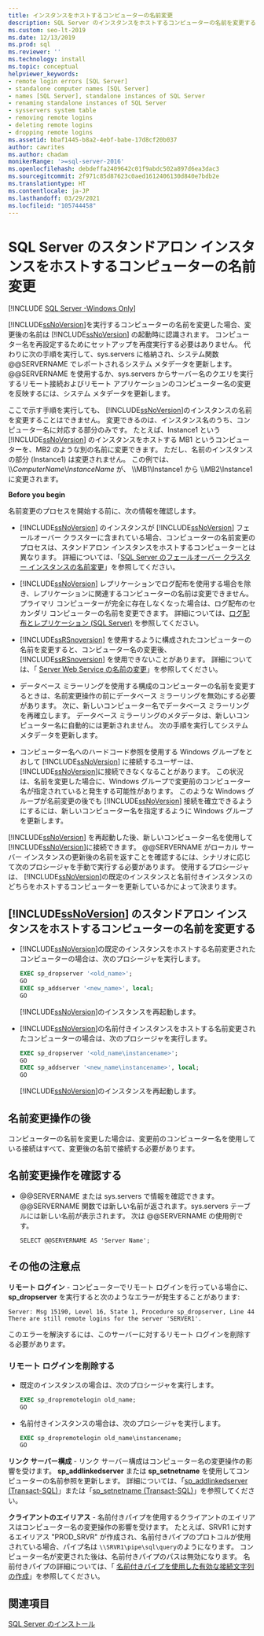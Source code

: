 ```yaml
---
title: インスタンスをホストするコンピューターの名前変更
description: SQL Server のインスタンスをホストするコンピューターの名前を変更する場合は、sys.servers に格納されているシステム メタデータを更新します。
ms.custom: seo-lt-2019
ms.date: 12/13/2019
ms.prod: sql
ms.reviewer: ''
ms.technology: install
ms.topic: conceptual
helpviewer_keywords:
- remote login errors [SQL Server]
- standalone computer names [SQL Server]
- names [SQL Server], standalone instances of SQL Server
- renaming standalone instances of SQL Server
- sysservers system table
- removing remote logins
- deleting remote logins
- dropping remote logins
ms.assetid: bbaf1445-b8a2-4ebf-babe-17d8cf20b037
author: cawrites
ms.author: chadam
monikerRange: '>=sql-server-2016'
ms.openlocfilehash: debdeffa2409642c01f9abdc502a897d6ea3dac3
ms.sourcegitcommit: 2f971c85d87623c0aed1612406130d840e7bdb2e
ms.translationtype: HT
ms.contentlocale: ja-JP
ms.lasthandoff: 03/29/2021
ms.locfileid: "105744458"
---
```

# <a name="rename-a-computer-that-hosts-a-stand-alone-instance-of-sql-server"></a>SQL Server のスタンドアロン インスタンスをホストするコンピューターの名前変更

[!INCLUDE [SQL Server -Windows Only](../../includes/applies-to-version/sql-windows-only.md)]

[!INCLUDE[ssNoVersion](../../includes/ssnoversion-md.md)]を実行するコンピューターの名前を変更した場合、変更後の名前は [!INCLUDE[ssNoVersion](../../includes/ssnoversion-md.md)] の起動時に認識されます。 コンピューター名を再設定するためにセットアップを再度実行する必要はありません。 代わりに次の手順を実行して、sys.servers に格納され、システム関数 @@SERVERNAME でレポートされるシステム メタデータを更新します。 @@SERVERNAME を使用するか、sys.servers からサーバー名のクエリを実行するリモート接続およびリモート アプリケーションのコンピューター名の変更を反映するには、システム メタデータを更新します。  
  
ここで示す手順を実行しても、 [!INCLUDE[ssNoVersion](../../includes/ssnoversion-md.md)]のインスタンスの名前を変更することはできません。 変更できるのは、インスタンス名のうち、コンピューター名に対応する部分のみです。 たとえば、Instance1 という [!INCLUDE[ssNoVersion](../../includes/ssnoversion-md.md)] のインスタンスをホストする MB1 というコンピューターを、MB2 のような別の名前に変更できます。 ただし、名前のインスタンスの部分 (Instance1) は変更されません。 この例では、 \\\\*ComputerName*\\*InstanceName* が、 \\\MB1\Instance1 から \\\MB2\Instance1 に変更されます。  
  
 **Before you begin**  
  
 名前変更のプロセスを開始する前に、次の情報を確認します。  
  
-   [!INCLUDE[ssNoVersion](../../includes/ssnoversion-md.md)] のインスタンスが [!INCLUDE[ssNoVersion](../../includes/ssnoversion-md.md)] フェールオーバー クラスターに含まれている場合、コンピューターの名前変更のプロセスは、スタンドアロン インスタンスをホストするコンピューターとは異なります。 詳細については、「[SQL Server のフェールオーバー クラスター インスタンスの名前変更](../../sql-server/failover-clusters/install/rename-a-sql-server-failover-cluster-instance.md)」を参照してください。
  
-   [!INCLUDE[ssNoVersion](../../includes/ssnoversion-md.md)] レプリケーションでログ配布を使用する場合を除き、レプリケーションに関連するコンピューターの名前は変更できません。 プライマリ コンピューターが完全に存在しなくなった場合は、ログ配布のセカンダリ コンピューターの名前を変更できます。 詳細については、[ログ配布とレプリケーション &#40;SQL Server&#41;](../../database-engine/log-shipping/log-shipping-and-replication-sql-server.md) を参照してください。  
  
-   [!INCLUDE[ssRSnoversion](../../includes/ssrsnoversion-md.md)] を使用するように構成されたコンピューターの名前を変更すると、コンピューター名の変更後、[!INCLUDE[ssRSnoversion](../../includes/ssrsnoversion-md.md)] を使用できないことがあります。 詳細については、「 [Server Web Service の名前の変更](../../reporting-services/report-server/rename-a-report-server-computer.md)」を参照してください。  
  
-   データベース ミラーリングを使用する構成のコンピューターの名前を変更するときは、名前変更操作の前にデータベース ミラーリングを無効にする必要があります。 次に、新しいコンピューター名でデータベース ミラーリングを再確立します。 データベース ミラーリングのメタデータは、新しいコンピューター名に自動的には更新されません。 次の手順を実行してシステム メタデータを更新します。  
  
-   コンピューター名へのハードコード参照を使用する Windows グループをとおして [!INCLUDE[ssNoVersion](../../includes/ssnoversion-md.md)] に接続するユーザーは、 [!INCLUDE[ssNoVersion](../../includes/ssnoversion-md.md)]に接続できなくなることがあります。 この状況は、名前を変更した場合に、Windows グループで変更前のコンピューター名が指定されていると発生する可能性があります。 このような Windows グループが名前変更の後でも [!INCLUDE[ssNoVersion](../../includes/ssnoversion-md.md)] 接続を確立できるようにするには、新しいコンピューター名を指定するように Windows グループを更新します。  
  
 [!INCLUDE[ssNoVersion](../../includes/ssnoversion-md.md)] を再起動した後、新しいコンピューター名を使用して [!INCLUDE[ssNoVersion](../../includes/ssnoversion-md.md)]に接続できます。 @@SERVERNAME がローカル サーバー インスタンスの更新後の名前を返すことを確認するには、シナリオに応じて次のプロシージャを手動で実行する必要があります。 使用するプロシージャは、 [!INCLUDE[ssNoVersion](../../includes/ssnoversion-md.md)]の既定のインスタンスと名前付きインスタンスのどちらをホストするコンピューターを更新しているかによって決まります。  
  
## <a name="rename-a-computer-that-hosts-a-stand-alone-instance-of-ssnoversion"></a>[!INCLUDE[ssNoVersion](../../includes/ssnoversion-md.md)] のスタンドアロン インスタンスをホストするコンピューターの名前を変更する  
  
-   [!INCLUDE[ssNoVersion](../../includes/ssnoversion-md.md)]の既定のインスタンスをホストする名前変更されたコンピューターの場合は、次のプロシージャを実行します。  
  
    ```sql
    EXEC sp_dropserver '<old_name>';  
    GO  
    EXEC sp_addserver '<new_name>', local;  
    GO  
    ```  
  
     [!INCLUDE[ssNoVersion](../../includes/ssnoversion-md.md)]のインスタンスを再起動します。  
  
-   [!INCLUDE[ssNoVersion](../../includes/ssnoversion-md.md)]の名前付きインスタンスをホストする名前変更されたコンピューターの場合は、次のプロシージャを実行します。  
  
    ```sql
    EXEC sp_dropserver '<old_name\instancename>';  
    GO  
    EXEC sp_addserver '<new_name\instancename>', local;  
    GO  
    ```  
  
     [!INCLUDE[ssNoVersion](../../includes/ssnoversion-md.md)]のインスタンスを再起動します。  
  
## <a name="after-the-renaming-operation"></a>名前変更操作の後  
 コンピューターの名前を変更した場合は、変更前のコンピューター名を使用している接続はすべて、変更後の名前で接続する必要があります。  
  
## <a name="verify-renaming-operation"></a>名前変更操作を確認する  
  
-   @@SERVERNAME または sys.servers で情報を確認できます。 @@SERVERNAME 関数では新しい名前が返されます。sys.servers テーブルには新しい名前が表示されます。 次は @@SERVERNAME の使用例です。  
  
    ```  
    SELECT @@SERVERNAME AS 'Server Name';  
    ```  
  
## <a name="additional-considerations"></a>その他の注意点  
 **リモート ログイン** - コンピューターでリモート ログインを行っている場合に、 **sp_dropserver** を実行すると次のようなエラーが発生することがあります:  
  
 `Server: Msg 15190, Level 16, State 1, Procedure sp_dropserver, Line 44 There are still remote logins for the server 'SERVER1'.`  
  
 このエラーを解決するには、このサーバーに対するリモート ログインを削除する必要があります。  
  
### <a name="drop-remote-logins"></a>リモート ログインを削除する  
  
-   既定のインスタンスの場合は、次のプロシージャを実行します。  
  
    ```sql
    EXEC sp_dropremotelogin old_name;  
    GO  
    ```  
  
-   名前付きインスタンスの場合は、次のプロシージャを実行します。  
  
    ```sql
    EXEC sp_dropremotelogin old_name\instancename;  
    GO  
    ```  
  
 **リンク サーバー構成** - リンク サーバー構成はコンピューター名の変更操作の影響を受けます。 **sp_addlinkedserver** または **sp_setnetname** を使用してコンピューターの名前参照を更新します。 詳細については、「[sp_addlinkedserver &#40;Transact-SQL&#41;](../../relational-databases/system-stored-procedures/sp-addlinkedserver-transact-sql.md)」または「[sp_setnetname &#40;Transact-SQL&#41;](../../relational-databases/system-stored-procedures/sp-setnetname-transact-sql.md)」を参照してください。  
  
 **クライアントのエイリアス** - 名前付きパイプを使用するクライアントのエイリアスはコンピューター名の変更操作の影響を受けます。 たとえば、SRVR1 に対するエイリアス "PROD_SRVR" が作成され、名前付きパイプのプロトコルが使用されている場合、パイプ名は `\\SRVR1\pipe\sql\query`のようになります。 コンピューター名が変更された後は、名前付きパイプのパスは無効になります。 名前付きパイプの詳細については、「 [名前付きパイプを使用した有効な接続文字列の作成](/previous-versions/sql/sql-server-2008/ms189307(v=sql.100))」を参照してください。  
  
## <a name="see-also"></a>関連項目  
 [SQL Server のインストール](../../database-engine/install-windows/install-sql-server.md)  
  
